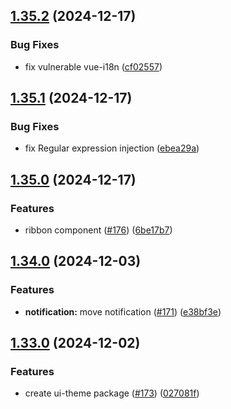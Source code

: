 ## [1.35.2](https://github.com/acronis/ui-component-library/compare/v1.35.1...v1.35.2) (2024-12-17)


### Bug Fixes

* fix vulnerable vue-i18n ([cf02557](https://github.com/acronis/ui-component-library/commit/cf025577fe3062c8a6d09816e93a391a84ae6d55))

## [1.35.1](https://github.com/acronis/ui-component-library/compare/v1.35.0...v1.35.1) (2024-12-17)


### Bug Fixes

* fix Regular expression injection ([ebea29a](https://github.com/acronis/ui-component-library/commit/ebea29ad2fa5cffb77e10b742a0c8afb53cc9ca5))

## [1.35.0](https://github.com/acronis/ui-component-library/compare/v1.34.0...v1.35.0) (2024-12-17)


### Features

* ribbon component ([#176](https://github.com/acronis/ui-component-library/issues/176)) ([6be17b7](https://github.com/acronis/ui-component-library/commit/6be17b7dd871c015694fbfb075ccaa114c50551c))

## [1.34.0](https://github.com/acronis/ui-component-library/compare/v1.33.0...v1.34.0) (2024-12-03)


### Features

* **notification:** move notification ([#171](https://github.com/acronis/ui-component-library/issues/171)) ([e38bf3e](https://github.com/acronis/ui-component-library/commit/e38bf3e8e22ce3bef8d32bcce4f78c5a08ad82a4))

## [1.33.0](https://github.com/acronis/ui-component-library/compare/v1.32.0...v1.33.0) (2024-12-02)


### Features

* create ui-theme package ([#173](https://github.com/acronis/ui-component-library/issues/173)) ([027081f](https://github.com/acronis/ui-component-library/commit/027081f814272518aa3b4608311d1b4c0f730379))

